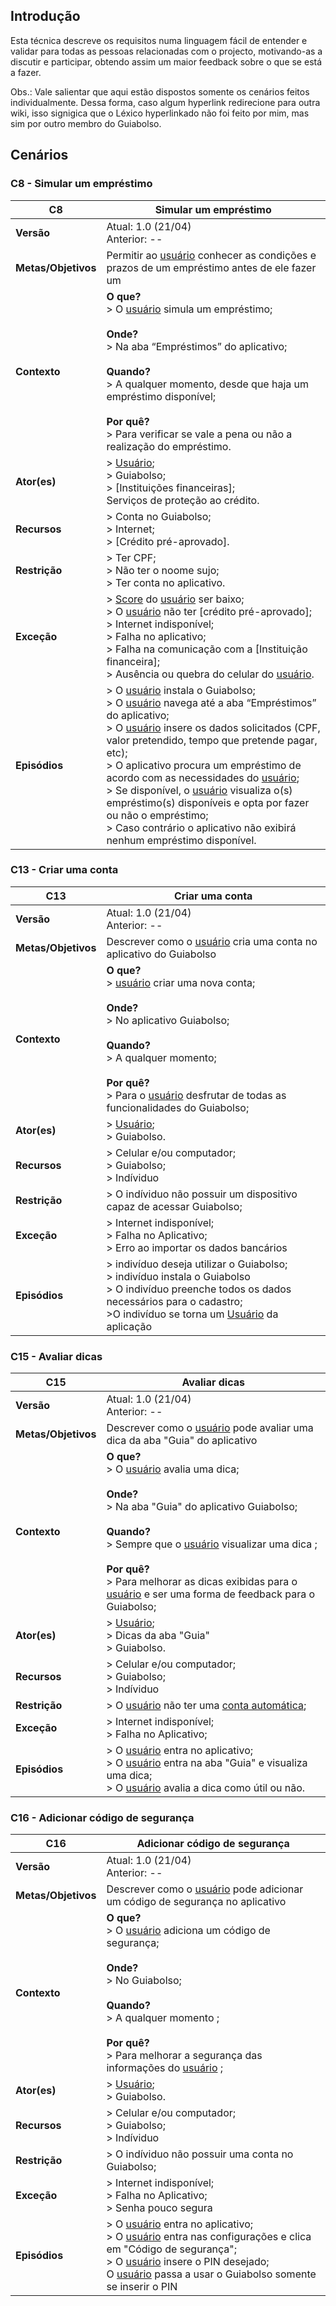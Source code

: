 ## Introdução

Esta técnica descreve os requisitos numa linguagem fácil de entender e validar para todas as pessoas relacionadas com o projecto, motivando-as a discutir e participar, obtendo assim um maior feedback sobre o que se está a fazer.

Obs.: Vale salientar que aqui estão dispostos somente os cenários feitos individualmente. Dessa forma, caso algum hyperlink redirecione para outra wiki, isso signigica que o Léxico hyperlinkado não foi feito por mim, mas sim por outro membro do Guiabolso.

## Cenários

### C8 - Simular um empréstimo

| **C8** | **Simular um empréstimo**|
|--|--|
| **Versão**| Atual: 1.0 (21/04) <br> Anterior: -- |
| **Metas/Objetivos** | Permitir ao [usuário](https://fga-disciplinas.github.io/2019.1-Guia-Bolso/modelagem/lexicos/#l13-usuario) conhecer as condições e prazos de um empréstimo antes de ele fazer um |
| **Contexto** |**O que?**  <br>> O [usuário](https://fga-disciplinas.github.io/2019.1-Guia-Bolso/modelagem/lexicos/#l13-usuario) simula um empréstimo; <br><br> **Onde?** <br>> Na aba “Empréstimos” do aplicativo; <br><br> **Quando?** <br>> A qualquer momento, desde que haja um empréstimo disponível; <br> <br>**Por quê?** <br>> Para verificar se vale a pena ou não a realização do empréstimo.|
|**Ator(es)** | > [Usuário](https://fga-disciplinas.github.io/2019.1-Guia-Bolso/modelagem/lexicos/#l13-usuario); <br> > Guiabolso; <br> > [Instituições financeiras]; <br> Serviços de proteção ao crédito.|
| **Recursos** | > Conta no Guiabolso; <br> > Internet; <br> > [Crédito pré-aprovado].|
| **Restrição** | > Ter CPF; <br> > Não ter o noome sujo; <br> > Ter conta no aplicativo. |
| **Exceção** | > [Score](../lexicos/#l4-score-do-serasa) do [usuário](https://fga-disciplinas.github.io/2019.1-Guia-Bolso/modelagem/lexicos/#l13-usuario) ser baixo; <br> > O [usuário](https://fga-disciplinas.github.io/2019.1-Guia-Bolso/modelagem/lexicos/#l13-usuario) não ter [crédito pré-aprovado]; <br> > Internet indisponível; <br> > Falha no aplicativo; <br> > Falha na comunicação com a [Instituição financeira]; <br> > Ausência ou quebra do celular do [usuário](https://fga-disciplinas.github.io/2019.1-Guia-Bolso/modelagem/lexicos/#l13-usuario).|
| **Episódios** | > O [usuário](https://fga-disciplinas.github.io/2019.1-Guia-Bolso/modelagem/lexicos/#l13-usuario) instala o Guiabolso; <br> > O [usuário](https://fga-disciplinas.github.io/2019.1-Guia-Bolso/modelagem/lexicos/#l13-usuario) navega até a aba “Empréstimos” do aplicativo; <br> > O [usuário](https://fga-disciplinas.github.io/2019.1-Guia-Bolso/modelagem/lexicos/#l13-usuario) insere os dados solicitados (CPF, valor pretendido, tempo que pretende pagar, etc); <br> > O aplicativo procura um empréstimo de acordo com as necessidades do [usuário](https://fga-disciplinas.github.io/2019.1-Guia-Bolso/modelagem/lexicos/#l13-usuario); <br> > Se disponível, o [usuário](https://fga-disciplinas.github.io/2019.1-Guia-Bolso/modelagem/lexicos/#l13-usuario) visualiza o(s) empréstimo(s) disponíveis e opta por fazer ou não o empréstimo; <br> > Caso contrário o aplicativo não exibirá nenhum empréstimo disponível.|

### C13 - Criar uma conta

| **C13** | **Criar uma conta**|
|--|--|
| **Versão**| Atual: 1.0 (21/04) <br> Anterior: -- |
| **Metas/Objetivos** | Descrever como o [usuário](https://fga-disciplinas.github.io/2019.1-Guia-Bolso/modelagem/lexicos/#l13-usuario) cria uma conta no aplicativo do Guiabolso |
| **Contexto** |**O que?** <br> > [usuário](https://fga-disciplinas.github.io/2019.1-Guia-Bolso/modelagem/lexicos/#l13-usuario) criar uma nova conta; <br><br> **Onde?** <br>> No aplicativo Guiabolso; <br><br> **Quando?** <br>> A qualquer momento; <br><br> **Por quê?** <br> > Para o [usuário](https://fga-disciplinas.github.io/2019.1-Guia-Bolso/modelagem/lexicos/#l13-usuario) desfrutar de todas as funcionalidades do Guiabolso; |
|**Ator(es)** | > [Usuário](https://fga-disciplinas.github.io/2019.1-Guia-Bolso/modelagem/lexicos/#l13-usuario); <br> > Guiabolso.|
| **Recursos** | > Celular e/ou computador; <br> > Guiabolso; <br> > Indíviduo |
| **Restrição** | > O indíviduo não possuir um dispositivo capaz de acessar  Guiabolso; |
| **Exceção** | > Internet indisponível; <br> > Falha no Aplicativo; <br> > Erro ao importar os dados bancários |
| **Episódios** | > indivíduo deseja utilizar o Guiabolso; <br> > indivíduo instala o Guiabolso <br> > O indivíduo preenche todos os dados necessários para o cadastro; <br> >O indivíduo se torna um [Usuário](https://fga-disciplinas.github.io/2019.1-Guia-Bolso/modelagem/lexicos/#l13-usuario) da aplicação |

### C15 - Avaliar dicas

| **C15** | **Avaliar dicas**|
|--|--|
| **Versão**| Atual: 1.0 (21/04) <br> Anterior: -- |
| **Metas/Objetivos** | Descrever como o [usuário](https://fga-disciplinas.github.io/2019.1-Guia-Bolso/modelagem/lexicos/#l13-usuario) pode avaliar uma dica da aba "Guia" do aplicativo |
| **Contexto** |**O que?** <br> > O [usuário](https://fga-disciplinas.github.io/2019.1-Guia-Bolso/modelagem/lexicos/#l13-usuario) avalia uma dica; <br><br> **Onde?** <br>> Na aba "Guia" do aplicativo Guiabolso; <br><br> **Quando?** <br>> Sempre que o [usuário](https://fga-disciplinas.github.io/2019.1-Guia-Bolso/modelagem/lexicos/#l13-usuario) visualizar uma dica ; <br><br> **Por quê?** <br> > Para melhorar as dicas exibidas para o [usuário](https://fga-disciplinas.github.io/2019.1-Guia-Bolso/modelagem/lexicos/#l13-usuario) e ser uma forma de feedback para o Guiabolso; |
|**Ator(es)** | > [Usuário](https://fga-disciplinas.github.io/2019.1-Guia-Bolso/modelagem/lexicos/#l13-usuario); <br> > Dicas da aba "Guia" <br> > Guiabolso.|
| **Recursos** | > Celular e/ou computador; <br> > Guiabolso; <br> > Indíviduo |
| **Restrição** | > O [usuário](https://fga-disciplinas.github.io/2019.1-Guia-Bolso/modelagem/lexicos/#l13-usuario) não ter uma [conta automática](https://fga-disciplinas.github.io/2019.1-Guia-Bolso/modelagem/lexicos/#l12-conta-automatica); |
| **Exceção** | > Internet indisponível; <br> > Falha no Aplicativo;  |
| **Episódios** | > O [usuário](https://fga-disciplinas.github.io/2019.1-Guia-Bolso/modelagem/lexicos/#l13-usuario) entra no aplicativo; <br> > O [usuário](https://fga-disciplinas.github.io/2019.1-Guia-Bolso/modelagem/lexicos/#l13-usuario) entra na aba "Guia" e visualiza uma dica; <br> > O [usuário](https://fga-disciplinas.github.io/2019.1-Guia-Bolso/modelagem/lexicos/#l13-usuario) avalia a dica como útil ou não. |

### C16 - Adicionar código de segurança

| **C16** | **Adicionar código de segurança**|
|--|--|
| **Versão**| Atual: 1.0 (21/04) <br> Anterior: -- |
| **Metas/Objetivos** | Descrever como o [usuário](https://fga-disciplinas.github.io/2019.1-Guia-Bolso/modelagem/lexicos/#l13-usuario) pode adicionar um código de segurança no aplicativo |
| **Contexto** |**O que?** <br> > O [usuário](https://fga-disciplinas.github.io/2019.1-Guia-Bolso/modelagem/lexicos/#l13-usuario) adiciona um código de segurança; <br><br> **Onde?** <br>> No Guiabolso; <br><br> **Quando?** <br>> A qualquer momento ; <br><br> **Por quê?** <br> > Para melhorar a segurança das informações do [usuário](https://fga-disciplinas.github.io/2019.1-Guia-Bolso/modelagem/lexicos/#l13-usuario) ; |
|**Ator(es)** | > [Usuário](https://fga-disciplinas.github.io/2019.1-Guia-Bolso/modelagem/lexicos/#l13-usuario);  <br> > Guiabolso.|
| **Recursos** | > Celular e/ou computador; <br> > Guiabolso; <br> > Indíviduo|
| **Restrição** | > O indíviduo não possuir uma conta no Guiabolso; |
| **Exceção** | > Internet indisponível; <br> > Falha no Aplicativo; <br> > Senha pouco segura |
| **Episódios** | > O [usuário](https://fga-disciplinas.github.io/2019.1-Guia-Bolso/modelagem/lexicos/#l13-usuario) entra no aplicativo; <br> > O [usuário](https://fga-disciplinas.github.io/2019.1-Guia-Bolso/modelagem/lexicos/#l13-usuario) entra nas configurações e clica em "Código de segurança"; <br> > O [usuário](https://fga-disciplinas.github.io/2019.1-Guia-Bolso/modelagem/lexicos/#l13-usuario) insere o PIN desejado; <br> O [usuário](https://fga-disciplinas.github.io/2019.1-Guia-Bolso/modelagem/lexicos/#l13-usuario) passa a usar o Guiabolso somente se inserir o PIN |


